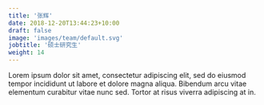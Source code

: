 ```yaml
---
title: '张辉'
date: 2018-12-20T13:44:23+10:00
draft: false
image: 'images/team/default.svg'
jobtitle: '硕士研究生'
weight: 14
---
```


Lorem ipsum dolor sit amet, consectetur adipiscing elit, sed do eiusmod tempor incididunt ut labore et dolore magna aliqua. Bibendum arcu vitae elementum curabitur vitae nunc sed. Tortor at risus viverra adipiscing at in.
